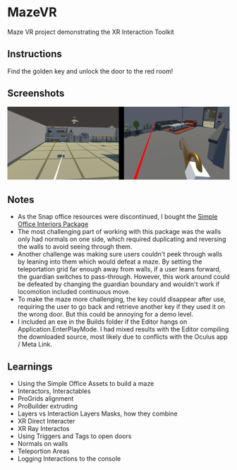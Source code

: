 # MazeVR
 Maze VR project demonstrating the XR Interaction Toolkit

## Instructions
Find the golden key and unlock the door to the red room!

## Screenshots
<img src="https://github.com/javenu/MazeVR/blob/development/.github/Screenshots.jpg" width="800">

## Notes
* As the Snap office resources were discontinued, I bought the [Simple Office Interiors Package](https://assetstore.unity.com/packages/3d/props/interior/simple-office-interiors-cartoon-assets-38028)
* The most challenging part of working with this package was the walls only had normals on one side, which required duplicating and reversing the walls to avoid seeing through them. 
* Another challenge was making sure users couldn't peek through walls by leaning into them which would defeat a maze. By setting the teleportation grid far enough away from walls, if a user leans forward, the guardian switches to pass-through. However, this work around could be defeated by changing the guardian boundary and wouldn't work if locomotion included continuous move.
* To make the maze more challenging, the key could disappear after use, requiring the user to go back and retrieve another key if they used it on the wrong door. But this could be annoying for a demo level.
* I included an exe in the Builds folder if the Editor hangs on Application.EnterPlayMode. I had mixed results with the Editor compiling the downloaded source, most likely due to conflicts with the Oculus app / Meta Link.

## Learnings
* Using the Simple Office Assets to build a maze
* Interactors, Interactables
* ProGrids alignment
* ProBuilder extruding
* Layers vs Interaction Layers Masks, how they combine
* XR Direct Interacter
* XR Ray Interactos
* Using Triggers and Tags to open doors
* Normals on walls
* Teleportion Areas
* Logging Interactions to the console
